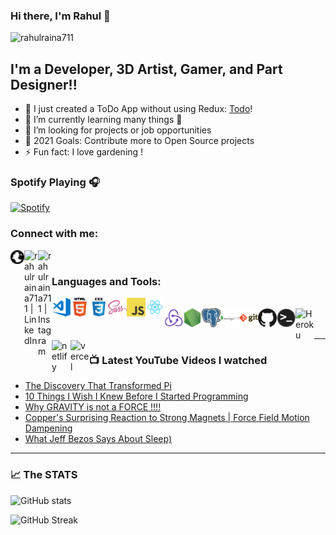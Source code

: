 ### Hi there, I'm Rahul 👋

<img src="https://img.shields.io/badge/RAHULRAINA711-E4405F?style=for-the-badge&logo=instagram&logoColor=white" alt="rahulraina711" /></a> </p>


## I'm a Developer, 3D Artist, Gamer, and Part Designer!!

- 🔭 I just created a ToDo App without using Redux: [Todo][todo]!
- 🌱 I’m currently learning many things 🤣
- 👯 I’m looking for projects or job opportunities 
- 🥅 2021 Goals: Contribute more to Open Source projects
- ⚡ Fun fact: I love gardening !

### Spotify Playing 🎧

[![Spotify](https://novatorem-rahulraina711.vercel.app/api/spotify)](https://open.spotify.com/user/rahulraina711)

### Connect with me:

[<img align="left" alt="linkedIN" width="22px" src="https://raw.githubusercontent.com/iconic/open-iconic/master/svg/globe.svg" />][website]
[<img align="left" alt="rahulraina711 | LinkedIn" width="22px" src="https://cdn.jsdelivr.net/npm/simple-icons@v3/icons/linkedin.svg" />][linkedin]
[<img align="left" alt="rahulraina711 | Instagram" width="22px" src="https://cdn.jsdelivr.net/npm/simple-icons@v3/icons/instagram.svg" />][instagram]

<br />

### Languages and Tools:

[<img align="left" alt="Visual Studio Code" width="30px" src="https://raw.githubusercontent.com/github/explore/80688e429a7d4ef2fca1e82350fe8e3517d3494d/topics/visual-studio-code/visual-studio-code.png" />][linkedin]
[<img align="left" alt="HTML5" width="30px" src="https://raw.githubusercontent.com/github/explore/80688e429a7d4ef2fca1e82350fe8e3517d3494d/topics/html/html.png" />][linkedin]
[<img align="left" alt="CSS3" width="30px" src="https://raw.githubusercontent.com/github/explore/80688e429a7d4ef2fca1e82350fe8e3517d3494d/topics/css/css.png" />][linkedin]
[<img align="left" alt="Sass" width="30px" src="https://raw.githubusercontent.com/github/explore/80688e429a7d4ef2fca1e82350fe8e3517d3494d/topics/sass/sass.png" />][linkedin]
[<img align="left" alt="JavaScript" width="30px" src="https://raw.githubusercontent.com/github/explore/80688e429a7d4ef2fca1e82350fe8e3517d3494d/topics/javascript/javascript.png" />][linkedin]
[<img align="left" alt="React" width="30px" src="https://raw.githubusercontent.com/github/explore/80688e429a7d4ef2fca1e82350fe8e3517d3494d/topics/react/react.png" />][linkedin]
<br />
[<img align="left" alt="Redux" width="30px" src="https://raw.githubusercontent.com/github/explore/80688e429a7d4ef2fca1e82350fe8e3517d3494d/topics/redux/redux.png" />][linkedin]
[<img align="left" alt="Node.js" width="30px" src="https://raw.githubusercontent.com/github/explore/80688e429a7d4ef2fca1e82350fe8e3517d3494d/topics/nodejs/nodejs.png" />][linkedin]
[<img align="left" alt="PostGRESQL" width="30px" src="https://raw.githubusercontent.com/github/explore/80688e429a7d4ef2fca1e82350fe8e3517d3494d/topics/postgresql/postgresql.png" />][linkedin]
[<img align="left" alt="MongoDB" width="30px" src="https://raw.githubusercontent.com/github/explore/80688e429a7d4ef2fca1e82350fe8e3517d3494d/topics/mongodb/mongodb.png" />][linkedin]
[<img align="left" alt="Git" width="30px" src="https://raw.githubusercontent.com/github/explore/80688e429a7d4ef2fca1e82350fe8e3517d3494d/topics/git/git.png" />][linkedin]
[<img align="left" alt="GitHub" width="30px" src="https://raw.githubusercontent.com/github/explore/78df643247d429f6cc873026c0622819ad797942/topics/github/github.png" />][linkedin]
[<img align="left" alt="Terminal" width="30px" src="https://raw.githubusercontent.com/github/explore/80688e429a7d4ef2fca1e82350fe8e3517d3494d/topics/terminal/terminal.png" />][linkedin]
[<img align="left" alt="Heroku" width="30px" src="https://www3.assets.heroku.com/assets/logo-purple-08fb38cebb99e3aac5202df018eb337c5be74d5214768c90a8198c97420e4201.svg" />][linkedin]
[<img align="left" alt="netlify" width="30px" src="https://cdn.freebiesupply.com/logos/large/2x/netlify-logo-png-transparent.png" />][linkedin]
[<img align="left" alt="vercel" width="30px" src="https://assets.vercel.com/image/upload/v1588805858/repositories/vercel/logo.png" />][linkedin]<br />
<br />

---

### 📺 Latest YouTube Videos I watched

<!-- YOUTUBE:START -->
- [The Discovery That Transformed Pi](https://www.youtube.com/watch?v=gMlf1ELvRzc)
- [10 Things I Wish I Knew Before I Started Programming](https://www.youtube.com/watch?v=x4gu6JGwKAI)
- [Why GRAVITY is not a FORCE !!!!](https://www.youtube.com/watch?v=XRr1kaXKBsU)
- [Copper's Surprising Reaction to Strong Magnets | Force Field Motion Dampening](https://www.youtube.com/watch?v=sENgdSF8ppA)
- [What Jeff Bezos Says About Sleep)](https://www.youtube.com/watch?v=zsPgNuuS8pA)
<!-- YOUTUBE:END -->

---

### :chart_with_upwards_trend: The STATS 

![GitHub stats](https://github-readme-stats.vercel.app/api?username=rahulraina711&show_icons=true&count_private=true&theme=radical)  

![GitHub Streak](https://github-readme-streak-stats.herokuapp.com/?user=rahulraina711&theme=highcontrast)

[website]: https://www.linkedin.com/in/rahulraina711/
[todo]: https://tasker-to-do.netlify.app
[instagram]: https://instagram.com/rahulraina711
[linkedin]: https://www.linkedin.com/in/rahulraina711/


